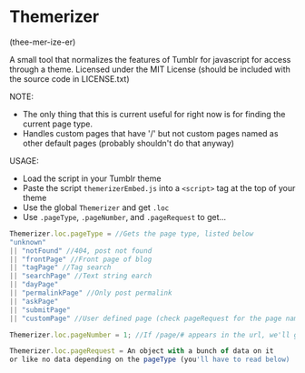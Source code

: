 # Themerizer
(thee-mer-ize-er)

A small tool that normalizes the features of Tumblr for javascript for access through a theme.
Licensed under the MIT License (should be included with the source code in LICENSE.txt)

NOTE:
 * The only thing that this is current useful for right now is for finding the current page type.
 * Handles custom pages that have '/' but not custom pages named as other default pages (probably shouldn't do that anyway)
 
USAGE:
 * Load the script in your Tumblr theme
 * Paste the script `themerizerEmbed.js` into a `<script>` tag at the top of your theme
 * Use the global `Themerizer` and get `.loc`
 * Use `.pageType`, `.pageNumber`, and `.pageRequest` to get...
 
```javascript
Themerizer.loc.pageType = //Gets the page type, listed below
"unknown"
|| "notFound" //404, post not found
|| "frontPage" //Front page of blog
|| "tagPage" //Tag search
|| "searchPage" //Text string earch
|| "dayPage"
|| "permalinkPage" //Only post permalink
|| "askPage"
|| "submitPage"
|| "customPage" //User defined page (check pageRequest for the page name)

Themerizer.loc.pageNumber = 1; //If /page/# appears in the url, we'll get it, otherwise 1

Themerizer.loc.pageRequest = An object with a bunch of data on it
or like no data depending on the pageType (you'll have to read below)
```
